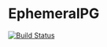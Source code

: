 # EphemeralPG

[![Build Status](https://travis-ci.org/iamed2/EphemeralPG.jl.svg?branch=master)](https://travis-ci.org/iamed2/EphemeralPG.jl)
